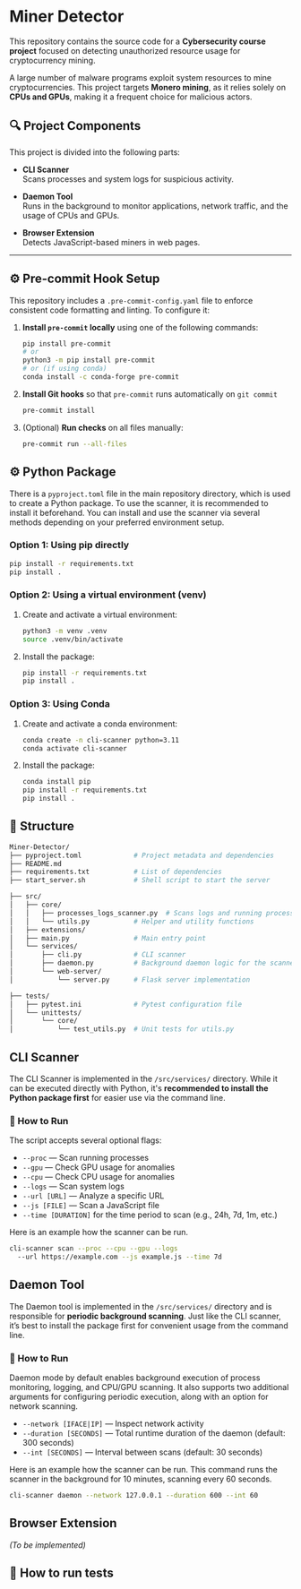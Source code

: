 # Miner Detector

This repository contains the source code for a **Cybersecurity course project** focused on detecting unauthorized resource usage for cryptocurrency mining.

A large number of malware programs exploit system resources to mine cryptocurrencies. This project targets **Monero mining**, as it relies solely on **CPUs and GPUs**, making it a frequent choice for malicious actors.

## 🔍 Project Components

This project is divided into the following parts:

- **CLI Scanner**  
  Scans processes and system logs for suspicious activity.

- **Daemon Tool**  
  Runs in the background to monitor applications, network traffic, and the usage of CPUs and GPUs.

- **Browser Extension**  
  Detects JavaScript-based miners in web pages.

---

## ⚙️ Pre-commit Hook Setup

This repository includes a `.pre-commit-config.yaml` file to enforce consistent code formatting and linting. To configure it:

1. **Install `pre-commit` locally** using one of the following commands:

   ```bash
   pip install pre-commit
   # or
   python3 -m pip install pre-commit
   # or (if using conda)
   conda install -c conda-forge pre-commit
   ```
2. **Install Git hooks** so that `pre-commit` runs automatically on `git commit`
   
   ```bash
   pre-commit install
   ```
3. (Optional) **Run checks** on all files manually:
   
   ```bash
   pre-commit run --all-files
   ```

## ⚙️ Python Package

There is a `pyproject.toml` file in the main repository directory, which is used to create a Python package. To use the scanner, it is recommended to install it beforehand. You can install and use the scanner via several methods depending on your preferred environment setup.

### Option 1: Using pip directly

```bash
pip install -r requirements.txt
pip install .
```

### Option 2: Using a virtual environment (venv)

1. Create and activate a virtual environment:

    ```bash
    python3 -m venv .venv
    source .venv/bin/activate
    ```

2. Install the package:

    ```bash
    pip install -r requirements.txt
    pip install .
    ```

### Option 3: Using Conda

1. Create and activate a conda environment:

    ```bash
    conda create -n cli-scanner python=3.11
    conda activate cli-scanner
    ```

2. Install the package:

    ```bash
    conda install pip
    pip install -r requirements.txt
    pip install .
    ```

## 📁 Structure

```bash
Miner-Detector/
├── pyproject.toml             # Project metadata and dependencies
├── README.md
├── requirements.txt           # List of dependencies
├── start_server.sh            # Shell script to start the server

├── src/
│   ├── core/
│   │   ├── processes_logs_scanner.py  # Scans logs and running processes
│   │   └── utils.py           # Helper and utility functions
│   ├── extensions/
│   ├── main.py                # Main entry point
│   └── services/
│       ├── cli.py             # CLI scanner
│       ├── daemon.py          # Background daemon logic for the scanner
│       └── web-server/
│           └── server.py      # Flask server implementation

├── tests/
│   ├── pytest.ini             # Pytest configuration file
│   └── unittests/
│       └── core/
│           └── test_utils.py  # Unit tests for utils.py
```

## CLI Scanner

The CLI Scanner is implemented in the `/src/services/` directory. While it can be executed directly with Python, it's **recommended to install the Python package first** for easier use via the command line.

### 🚀 How to Run

The script accepts several optional flags:

- `--proc` — Scan running processes
- `--gpu` — Check GPU usage for anomalies
- `--cpu` — Check CPU usage for anomalies
- `--logs` — Scan system logs
- `--url [URL]` — Analyze a specific URL
- `--js [FILE]` — Scan a JavaScript file
- `--time [DURATION]` for the time period to scan (e.g., 24h, 7d, 1m, etc.)

Here is an example how the scanner can be run.

```bash
cli-scanner scan --proc --cpu --gpu --logs
  --url https://example.com --js example.js --time 7d
```

## Daemon Tool

The Daemon tool is implemented in the `/src/services/` directory and is responsible for **periodic background scanning**. Just like the CLI scanner, it’s best to install the package first for convenient usage from the command line.

### 🚀 How to Run

Daemon mode by default enables background execution of process monitoring, logging, and CPU/GPU scanning. It also supports two additional arguments for configuring periodic execution, along with an option for network scanning.

- `--network [IFACE|IP]` — Inspect network activity
- `--duration [SECONDS]` — Total runtime duration of the daemon (default: 300 seconds)
- `--int [SECONDS]` — Interval between scans (default: 30 seconds)

Here is an example how the scanner can be run. This command runs the scanner in the background for 10 minutes, scanning every 60 seconds.

```bash
cli-scanner daemon --network 127.0.0.1 --duration 600 --int 60
```

## Browser Extension

*(To be implemented)*

## 🧪 How to run tests